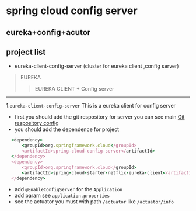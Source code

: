 # spring cloud config server 
## eureka+config+acutor

## project list
* eureka-client-config-server (cluster for eureka client ,config server)


> EUREKA
>> EUREKA CLIENT + Config server
***
1.`eureka-client-config-server`
This is a eureka client for config server 
* first you should add the git respository for server you can see main 
[Git respository config](https://github.com/TorGor/config-center.git)
* you should add the dependence for project
```ruby
  <dependency>
      <groupId>org.springframework.cloud</groupId>
      <artifactId>spring-cloud-config-server</artifactId>
  </dependency>
  <dependency>
      <groupId>org.springframework.cloud</groupId>
      <artifactId>spring-cloud-starter-netflix-eureka-client</artifactId>
  </dependency>
```
* add `@EnableConfigServer` for the `Application`
* add param see `application.properties`
* see the actuator you must with path `/actuator` like `/actuator/info`




